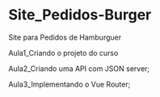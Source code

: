 # Site_Pedidos-Burger
 Site para Pedidos de Hamburguer <a href= https://bit.ly/3L4PIM6></a>

 Aula1_Criando o projeto do curso

 Aula2_Criando uma API com JSON server;

 Aula3_Implementando o Vue Router;
